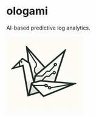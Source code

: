 # ologami

AI-based predictive log analytics.

<img src="./.github/assets/logo.png" alt="Logo" width="200"/>
